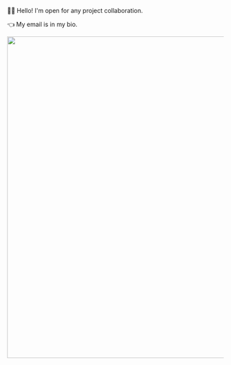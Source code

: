 🙋‍♀️ Hello! I'm open for any project collaboration. 

:point_left: My email is in my bio.

<img src="https://user-images.githubusercontent.com/74038190/212747903-e9bdf048-2dc8-41f9-b973-0e72ff07bfba.gif" width="750">
